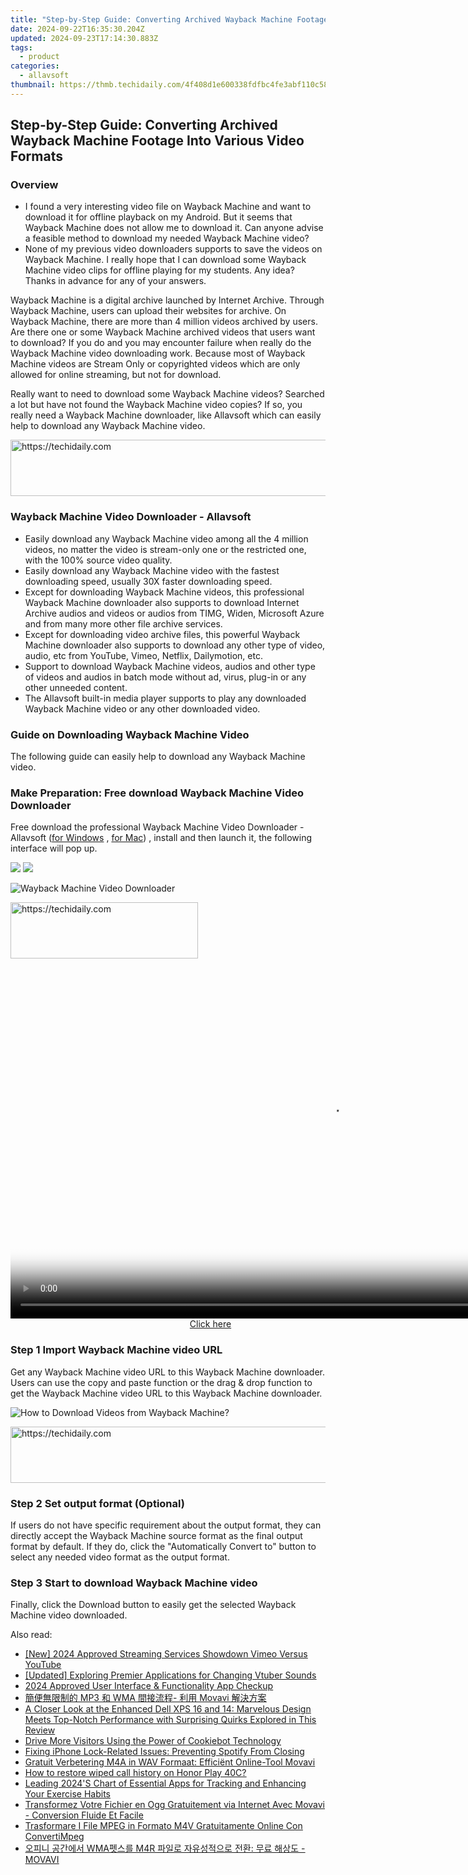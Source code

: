 ```yaml
---
title: "Step-by-Step Guide: Converting Archived Wayback Machine Footage Into Various Video Formats"
date: 2024-09-22T16:35:30.204Z
updated: 2024-09-23T17:14:30.883Z
tags:
  - product
categories:
  - allavsoft
thumbnail: https://thmb.techidaily.com/4f408d1e600338fdfbc4fe3abf110c58fed31529d9f9f53c6cd72af0ec21a5e5.jpg
---
```


## Step-by-Step Guide: Converting Archived Wayback Machine Footage Into Various Video Formats

### Overview

* I found a very interesting video file on Wayback Machine and want to download it for offline playback on my Android. But it seems that Wayback Machine does not allow me to download it. Can anyone advise a feasible method to download my needed Wayback Machine video?
* None of my previous video downloaders supports to save the videos on Wayback Machine. I really hope that I can download some Wayback Machine video clips for offline playing for my students. Any idea? Thanks in advance for any of your answers.

Wayback Machine is a digital archive launched by Internet Archive. Through Wayback Machine, users can upload their websites for archive. On Wayback Machine, there are more than 4 million videos archived by users. Are there one or some Wayback Machine archived videos that users want to download? If you do and you may encounter failure when really do the Wayback Machine video downloading work. Because most of Wayback Machine videos are Stream Only or copyrighted videos which are only allowed for online streaming, but not for download.

Really want to need to download some Wayback Machine videos? Searched a lot but have not found the Wayback Machine video copies? If so, you really need a Wayback Machine downloader, like Allavsoft which can easily help to download any Wayback Machine video.

<!-- affiliate ads begin -->
<a href="https://imp.i357552.net/c/5597632/863035/11832" target="_top" id="863035">
  <img src="//a.impactradius-go.com/display-ad/11832-863035" border="0" alt="https://techidaily.com" width="728" height="90"/>
</a>
<img height="0" width="0" src="https://imp.i357552.net/i/5597632/863035/11832" style="position:absolute;visibility:hidden;" border="0" />
<!-- affiliate ads end -->

### Wayback Machine Video Downloader - Allavsoft

* Easily download any Wayback Machine video among all the 4 million videos, no matter the video is stream-only one or the restricted one, with the 100% source video quality.
* Easily download any Wayback Machine video with the fastest downloading speed, usually 30X faster downloading speed.
* Except for downloading Wayback Machine videos, this professional Wayback Machine downloader also supports to download Internet Archive audios and videos or audios from TIMG, Widen, Microsoft Azure and from many more other file archive services.
* Except for downloading video archive files, this powerful Wayback Machine downloader also supports to download any other type of video, audio, etc from YouTube, Vimeo, Netflix, Dailymotion, etc.
* Support to download Wayback Machine videos, audios and other type of videos and audios in batch mode without ad, virus, plug-in or any other unneeded content.
* The Allavsoft built-in media player supports to play any downloaded Wayback Machine video or any other downloaded video.

### Guide on Downloading Wayback Machine Video

The following guide can easily help to download any Wayback Machine video.

### Make Preparation: Free download Wayback Machine Video Downloader

Free download the professional Wayback Machine Video Downloader - Allavsoft ([for Windows](https://tools.techidaily.com/allavsoft/products/) , [for Mac](https://tools.techidaily.com/allavsoft/products/)) , install and then launch it, the following interface will pop up.

[![](https://www.allavsoft.com/how-to/../images/how-to/free-download-win.jpg)](https://tools.techidaily.com/allavsoft/products/) [![](https://www.allavsoft.com/how-to/../images/how-to/free-download-mac.jpg)](https://tools.techidaily.com/allavsoft/products/)

![Wayback Machine Video Downloader](https://www.allavsoft.com/how-to/../images/allavsoft/screen-shot-600.jpg)

<!-- affiliate ads begin -->
<a href="https://aligracehair.sjv.io/c/5597632/2016143/19272" target="_top" id="2016143">
  <img src="//a.impactradius-go.com/display-ad/19272-2016143" border="0" alt="https://techidaily.com" width="300" height="90"/>
</a>
<img height="0" width="0" src="https://aligracehair.sjv.io/i/5597632/2016143/19272" style="position:absolute;visibility:hidden;" border="0" />
<!-- affiliate ads end -->

<!-- affiliate ads begin -->
<span id="1444782">
					<video width="1024" height="576" style="cursor:pointer"
           poster="//a.impactradius-go.com/display-clicktoplayimage/1444782.png"
           onclick="if(!this.playClicked){this.play();this.setAttribute('controls',true);this.playClicked=true;}">
	   <source src="//a.impactradius-go.com/display-ad/14559-1444782">
	   <img src="//a.impactradius-go.com/display-clicktoplayimage/1444782.png" style="border: none; height: 100%; width: 100%; object-fit: contain">
	</video>
	<div style="width:640px;text-align:center"><a href="javascript:window.open(decodeURIComponent('https%3A%2F%2Fpropmoneyinc.pxf.io%2Fc%2F5597632%2F1444782%2F14559'), '_blank');void(0);">Click here</a></div>
</span>
<img height="0" width="0" src="https://imp.pxf.io/i/5597632/1444782/14559" style="position:absolute;visibility:hidden;" border="0" />
<!-- affiliate ads end -->

### Step 1 Import Wayback Machine video URL

Get any Wayback Machine video URL to this Wayback Machine downloader. Users can use the copy and paste function or the drag & drop function to get the Wayback Machine video URL to this Wayback Machine downloader.

![How to Download Videos from Wayback Machine?](https://www.allavsoft.com/how-to/../images/how-to/download-rtmp-video/download-rtmp-video.jpg)

<!-- affiliate ads begin -->
<a href="https://wigfever.sjv.io/c/5597632/2014859/22899" target="_top" id="2014859">
  <img src="//a.impactradius-go.com/display-ad/22899-2014859" border="0" alt="https://techidaily.com" width="728" height="90"/>
</a>
<img height="0" width="0" src="https://wigfever.sjv.io/i/5597632/2014859/22899" style="position:absolute;visibility:hidden;" border="0" />
<!-- affiliate ads end -->

### Step 2 Set output format (Optional)

If users do not have specific requirement about the output format, they can directly accept the Wayback Machine source format as the final output format by default. If they do, click the "Automatically Convert to" button to select any needed video format as the output format.

### Step 3 Start to download Wayback Machine video

Finally, click the Download button to easily get the selected Wayback Machine video downloaded.

<ins class="adsbygoogle"
     style="display:block"
     data-ad-format="autorelaxed"
     data-ad-client="ca-pub-7571918770474297"
     data-ad-slot="1223367746"></ins>

<ins class="adsbygoogle"
     style="display:block"
     data-ad-client="ca-pub-7571918770474297"
     data-ad-slot="8358498916"
     data-ad-format="auto"
     data-full-width-responsive="true"></ins>

<span class="atpl-alsoreadstyle">Also read:</span>
<div><ul>
<li><a href="https://youtube-zero.techidaily.com/024-approved-streaming-services-showdown-vimeo-versus-youtube/"><u>[New] 2024 Approved Streaming Services Showdown Vimeo Versus YouTube</u></a></li>
<li><a href="https://some-techniques.techidaily.com/updated-exploring-premier-applications-for-changing-vtuber-sounds/"><u>[Updated] Exploring Premier Applications for Changing Vtuber Sounds</u></a></li>
<li><a href="https://some-approaches.techidaily.com/2024-approved-user-interface-and-functionality-app-checkup/"><u>2024 Approved User Interface & Functionality App Checkup</u></a></li>
<li><a href="https://win-lab.techidaily.com/1726221967132-mp3-wma-movavi/"><u>簡便無限制的 MP3 和 WMA 間接流程- 利用 Movavi 解決方案</u></a></li>
<li><a href="https://hardware-reviews.techidaily.com/a-closer-look-at-the-enhanced-dell-xps-16-and-14-marvelous-design-meets-top-notch-performance-with-surprising-quirks-explored-in-this-review/"><u>A Closer Look at the Enhanced Dell XPS 16 and 14: Marvelous Design Meets Top-Notch Performance with Surprising Quirks Explored in This Review</u></a></li>
<li><a href="https://data-safeguard.techidaily.com/drive-more-visitors-using-the-power-of-cookiebot-technology/"><u>Drive More Visitors Using the Power of Cookiebot Technology</u></a></li>
<li><a href="https://fox-that.techidaily.com/fixing-iphone-lock-related-issues-preventing-spotify-from-closing/"><u>Fixing iPhone Lock-Related Issues: Preventing Spotify From Closing</u></a></li>
<li><a href="https://win-lab.techidaily.com/gratuit-verbetering-m4a-in-wav-formaat-efficient-online-tool-movavi/"><u>Gratuit Verbetering M4A in WAV Formaat: Efficiënt Online-Tool Movavi</u></a></li>
<li><a href="https://blog-min.techidaily.com/how-to-restore-wiped-call-history-on-honor-play-40c-by-fonelab-android-recover-call-logs/"><u>How to restore wiped call history on Honor Play 40C?</u></a></li>
<li><a href="https://tech-renaissance.techidaily.com/leading-2024s-chart-of-essential-apps-for-tracking-and-enhancing-your-exercise-habits/"><u>Leading 2024'S Chart of Essential Apps for Tracking and Enhancing Your Exercise Habits</u></a></li>
<li><a href="https://win-lab.techidaily.com/transformez-votre-fichier-en-ogg-gratuitement-via-internet-avec-movavi-conversion-fluide-et-facile/"><u>Transformez Votre Fichier en Ogg Gratuitement via Internet Avec Movavi - Conversion Fluide Et Facile</u></a></li>
<li><a href="https://win-lab.techidaily.com/trasformare-i-file-mpeg-in-formato-m4v-gratuitamente-online-con-convertimpeg/"><u>Trasformare I File MPEG in Formato M4V Gratuitamente Online Con ConvertiMpeg</u></a></li>
<li><a href="https://win-lab.techidaily.com/wma-m4r-movavi/"><u>오피니 공간에서 WMA펫스를 M4R 파일로 자유성적으로 전환: 무료 해상도 - MOVAVI</u></a></li>
</ul></div>

